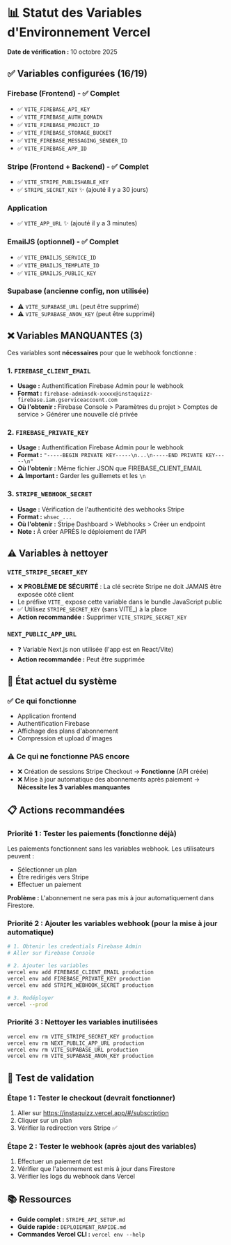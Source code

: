 # 📊 Statut des Variables d'Environnement Vercel

**Date de vérification :** 10 octobre 2025

## ✅ Variables configurées (16/19)

### Firebase (Frontend) - ✅ Complet
- ✅ `VITE_FIREBASE_API_KEY`
- ✅ `VITE_FIREBASE_AUTH_DOMAIN`
- ✅ `VITE_FIREBASE_PROJECT_ID`
- ✅ `VITE_FIREBASE_STORAGE_BUCKET`
- ✅ `VITE_FIREBASE_MESSAGING_SENDER_ID`
- ✅ `VITE_FIREBASE_APP_ID`

### Stripe (Frontend + Backend) - ✅ Complet
- ✅ `VITE_STRIPE_PUBLISHABLE_KEY`
- ✅ `STRIPE_SECRET_KEY` ✨ (ajouté il y a 30 jours)

### Application
- ✅ `VITE_APP_URL` ✨ (ajouté il y a 3 minutes)

### EmailJS (optionnel) - ✅ Complet
- ✅ `VITE_EMAILJS_SERVICE_ID`
- ✅ `VITE_EMAILJS_TEMPLATE_ID`
- ✅ `VITE_EMAILJS_PUBLIC_KEY`

### Supabase (ancienne config, non utilisée)
- ⚠️ `VITE_SUPABASE_URL` (peut être supprimé)
- ⚠️ `VITE_SUPABASE_ANON_KEY` (peut être supprimé)

## ❌ Variables MANQUANTES (3)

Ces variables sont **nécessaires** pour que le webhook fonctionne :

### 1. `FIREBASE_CLIENT_EMAIL`
- **Usage :** Authentification Firebase Admin pour le webhook
- **Format :** `firebase-adminsdk-xxxxx@instaquizz-firebase.iam.gserviceaccount.com`
- **Où l'obtenir :** Firebase Console > Paramètres du projet > Comptes de service > Générer une nouvelle clé privée

### 2. `FIREBASE_PRIVATE_KEY`
- **Usage :** Authentification Firebase Admin pour le webhook
- **Format :** `"-----BEGIN PRIVATE KEY-----\n...\n-----END PRIVATE KEY-----\n"`
- **Où l'obtenir :** Même fichier JSON que FIREBASE_CLIENT_EMAIL
- **⚠️ Important :** Garder les guillemets et les `\n`

### 3. `STRIPE_WEBHOOK_SECRET`
- **Usage :** Vérification de l'authenticité des webhooks Stripe
- **Format :** `whsec_...`
- **Où l'obtenir :** Stripe Dashboard > Webhooks > Créer un endpoint
- **Note :** À créer APRÈS le déploiement de l'API

## ⚠️ Variables à nettoyer

### `VITE_STRIPE_SECRET_KEY`
- ❌ **PROBLÈME DE SÉCURITÉ** : La clé secrète Stripe ne doit JAMAIS être exposée côté client
- Le préfixe `VITE_` expose cette variable dans le bundle JavaScript public
- ✅ Utilisez `STRIPE_SECRET_KEY` (sans VITE_) à la place
- **Action recommandée :** Supprimer `VITE_STRIPE_SECRET_KEY`

### `NEXT_PUBLIC_APP_URL`
- ❓ Variable Next.js non utilisée (l'app est en React/Vite)
- **Action recommandée :** Peut être supprimée

## 🎯 État actuel du système

### ✅ Ce qui fonctionne
- Application frontend
- Authentification Firebase
- Affichage des plans d'abonnement
- Compression et upload d'images

### ⚠️ Ce qui ne fonctionne PAS encore
- ❌ Création de sessions Stripe Checkout → **Fonctionne** (API créée)
- ❌ Mise à jour automatique des abonnements après paiement → **Nécessite les 3 variables manquantes**

## 📋 Actions recommandées

### Priorité 1 : Tester les paiements (fonctionne déjà)
Les paiements fonctionnent sans les variables webhook. Les utilisateurs peuvent :
- Sélectionner un plan
- Être redirigés vers Stripe
- Effectuer un paiement

**Problème :** L'abonnement ne sera pas mis à jour automatiquement dans Firestore.

### Priorité 2 : Ajouter les variables webhook (pour la mise à jour automatique)
```bash
# 1. Obtenir les credentials Firebase Admin
# Aller sur Firebase Console

# 2. Ajouter les variables
vercel env add FIREBASE_CLIENT_EMAIL production
vercel env add FIREBASE_PRIVATE_KEY production
vercel env add STRIPE_WEBHOOK_SECRET production

# 3. Redéployer
vercel --prod
```

### Priorité 3 : Nettoyer les variables inutilisées
```bash
vercel env rm VITE_STRIPE_SECRET_KEY production
vercel env rm NEXT_PUBLIC_APP_URL production
vercel env rm VITE_SUPABASE_URL production
vercel env rm VITE_SUPABASE_ANON_KEY production
```

## 🧪 Test de validation

### Étape 1 : Tester le checkout (devrait fonctionner)
1. Aller sur https://instaquizz.vercel.app/#/subscription
2. Cliquer sur un plan
3. Vérifier la redirection vers Stripe ✅

### Étape 2 : Tester le webhook (après ajout des variables)
1. Effectuer un paiement de test
2. Vérifier que l'abonnement est mis à jour dans Firestore
3. Vérifier les logs du webhook dans Vercel

## 📚 Ressources

- **Guide complet :** `STRIPE_API_SETUP.md`
- **Guide rapide :** `DEPLOIEMENT_RAPIDE.md`
- **Commandes Vercel CLI :** `vercel env --help`

